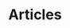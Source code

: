 ---
title: Articles
seoDescription: "A helpful library of e-commerce articles on everything from B2B and B2C to product data, supply chain integration, order fulfillment and more."
lead: "Take a look at our helpful library of e-commerce articles: giving you the information you need to work smarter, not harder. You’ll find articles on everything from B2B and B2C to product data, supply chain integration, order fulfillment and more."
menu: main
aliases:
    - /articles/
---